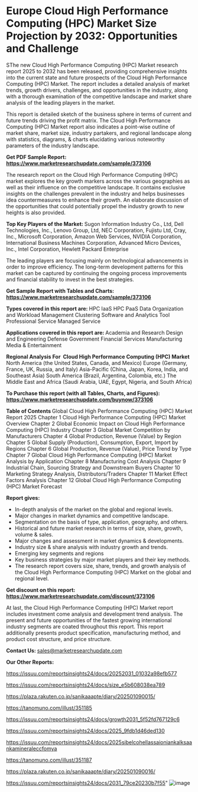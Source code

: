 # Europe Cloud High Performance Computing (HPC) Market Size Projection by 2032: Opportunities and Challenge

SThe new Cloud High Performance Computing (HPC) Market research report 2025 to 2032 has been released, providing comprehensive insights into the current state and future prospects of the Cloud High Performance Computing (HPC) Market. The report includes a detailed analysis of market trends, growth drivers, challenges, and opportunities in the industry, along with a thorough examination of the competitive landscape and market share analysis of the leading players in the market.

This report is detailed sketch of the business sphere in terms of current and future trends driving the profit matrix. The Cloud High Performance Computing (HPC) Market report also indicates a point-wise outline of market share, market size, industry partakers, and regional landscape along with statistics, diagrams, &amp; charts elucidating various noteworthy parameters of the industry landscape.

<strong><b>Get PDF Sample Report: <a href=https://www.marketresearchupdate.com/sample/373106>https://www.marketresearchupdate.com/sample/373106</a></b></strong>

The research report on the Cloud High Performance Computing (HPC) market explores the key growth markers across the various geographies as well as their influence on the competitive landscape. It contains exclusive insights on the challenges prevalent in the industry and helps businesses idea countermeasures to enhance their growth. An elaborate discussion of the opportunities that could potentially propel the industry growth to new heights is also provided.

<strong><b>Top Key Players of the Market:
</b></strong>Sugon Information Industry Co., Ltd, Dell Technologies, Inc., Lenovo Group, Ltd, NEC Corporation, Fujistu Ltd, Cray, Inc., Microsoft Corporation, Amazon Web Services, NVIDIA Corporation, International Business Machines Corporation, Advanced Micro Devices, Inc., Intel Corporation, Hewlett Packard Enterprise<strong><b>
</b></strong>

The leading players are focusing mainly on technological advancements in order to improve efficiency. The long-term development patterns for this market can be captured by continuing the ongoing process improvements and financial stability to invest in the best strategies.

<strong><b>Get Sample Report with Tables and Charts: <a href=https://www.marketresearchupdate.com/sample/373106>https://www.marketresearchupdate.com/sample/373106</a></b></strong>

<strong><b>Types covered in this report are:
</b></strong>HPC IaaS
HPC PaaS
Data Organization and Workload Management
Clustering Software and Analytics Tool
Professional Service
Managed Service<strong><b>
</b></strong>

<strong><b>Applications covered in this report are:
</b></strong>Academia and Research
Design and Engineering
Defense
Government
Financial Services
Manufacturing
Media & Entertainment<strong><b>
</b></strong>

<strong><b>Regional Analysis For  Cloud High Performance Computing (HPC) Market</b></strong><strong><b>
</b></strong>North America (the United States, Canada, and Mexico)
Europe (Germany, France, UK, Russia, and Italy)
Asia-Pacific (China, Japan, Korea, India, and Southeast Asia)
South America (Brazil, Argentina, Colombia, etc.)
The Middle East and Africa (Saudi Arabia, UAE, Egypt, Nigeria, and South Africa)

<strong><b>To Purchase this report (with all Tables, Charts, and Figures): <a href=https://www.marketresearchupdate.com/buynow/373106>https://www.marketresearchupdate.com/buynow/373106</a></b></strong>

<strong><b>Table of Contents</b></strong><strong><b>
</b></strong>Global Cloud High Performance Computing (HPC) Market Report 2025
Chapter 1 Cloud High Performance Computing (HPC) Market Overview
Chapter 2 Global Economic Impact on Cloud High Performance Computing (HPC) Industry
Chapter 3 Global Market Competition by Manufacturers
Chapter 4 Global Production, Revenue (Value) by Region
Chapter 5 Global Supply (Production), Consumption, Export, Import by Regions
Chapter 6 Global Production, Revenue (Value), Price Trend by Type
Chapter 7 Global Cloud High Performance Computing (HPC) Market Analysis by Application
Chapter 8 Manufacturing Cost Analysis
Chapter 9 Industrial Chain, Sourcing Strategy and Downstream Buyers
Chapter 10 Marketing Strategy Analysis, Distributors/Traders
Chapter 11 Market Effect Factors Analysis
Chapter 12 Global Cloud High Performance Computing (HPC) Market Forecast

<strong><b>Report gives:</b></strong>

- In-depth analysis of the market on the global and regional levels.
- Major changes in market dynamics and competitive landscape.
- Segmentation on the basis of type, application, geography, and others.
- Historical and future market research in terms of size, share, growth, volume &amp; sales.
- Major changes and assessment in market dynamics &amp; developments.
- Industry size &amp; share analysis with industry growth and trends.
- Emerging key segments and regions
- Key business strategies by major market players and their key methods.
- The research report covers size, share, trends, and growth analysis of the Cloud High Performance Computing (HPC) Market on the global and regional level.

<strong><b>Get discount on this report: <a href=https://www.marketresearchupdate.com/discount/373106>https://www.marketresearchupdate.com/discount/373106</a></b></strong>

At last, the Cloud High Performance Computing (HPC) Market report includes investment come analysis and development trend analysis. The present and future opportunities of the fastest growing international industry segments are coated throughout this report. This report additionally presents product specification, manufacturing method, and product cost structure, and price structure.

<strong><b>Contact Us:
</b></strong>sales@marketresearchupdate.com

<strong>Our Other Reports:</strong>

<a href=https://issuu.com/reportsinsights24/docs/20252031_01032a98efb577>https://issuu.com/reportsinsights24/docs/20252031_01032a98efb577</a>

<a href=https://issuu.com/reportsinsights24/docs/size_e5b608038ea789>https://issuu.com/reportsinsights24/docs/size_e5b608038ea789</a>

<a href=https://plaza.rakuten.co.jp/sanikaaapte/diary/202501090015/>https://plaza.rakuten.co.jp/sanikaaapte/diary/202501090015/</a>

<a href=https://tanomuno.com/illust/351185>https://tanomuno.com/illust/351185</a>

<a href=https://issuu.com/reportsinsights24/docs/growth2031_5f52fd767129c6>https://issuu.com/reportsinsights24/docs/growth2031_5f52fd767129c6</a>

<a href=https://issuu.com/reportsinsights24/docs/2025_9fdb1d46ded130>https://issuu.com/reportsinsights24/docs/2025_9fdb1d46ded130</a>

<a href=https://issuu.com/reportsinsights24/docs/2025sibelcohellassaioniankalksaankamineraleccfomya>https://issuu.com/reportsinsights24/docs/2025sibelcohellassaioniankalksaankamineraleccfomya</a>

<a href=https://tanomuno.com/illust/351187>https://tanomuno.com/illust/351187</a>

<a href=https://plaza.rakuten.co.jp/sanikaaapte/diary/202501090016/>https://plaza.rakuten.co.jp/sanikaaapte/diary/202501090016/</a>

<a href=https://issuu.com/reportsinsights24/docs/2031_79ce20230b7f55>https://issuu.com/reportsinsights24/docs/2031_79ce20230b7f55</a>"
![image](https://github.com/user-attachments/assets/006036e6-8e88-465b-b767-44cc992070ab)
